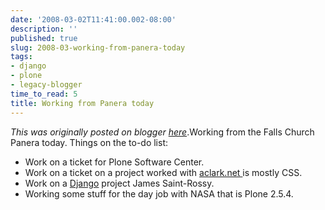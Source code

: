 ```yaml
---
date: '2008-03-02T11:41:00.002-08:00'
description: ''
published: true
slug: 2008-03-working-from-panera-today
tags:
- django
- plone
- legacy-blogger
time_to_read: 5
title: Working from Panera today
---
```


*This was originally posted on blogger [here](https://pydanny.blogspot.com/2008/03/working-from-panera-today.html)*.Working from the Falls Church Panera today.  Things on the to-do list:<br /><ul><li>Work on a ticket for Plone Software Center.</li><li>Work on a ticket on a project worked with <a href="http://www.aclark.net">aclark.net </a>is mostly CSS.</li><li>Work on a <a href="http://djangoproject.com">Django</a> project James Saint-Rossy.</li><li>Working some stuff for the day job with NASA that is Plone 2.5.4.</li></ul>